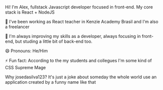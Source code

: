 Hi! I'm Alex, fullstack Javascript developer focused in front-end. My core stack is React + NodeJS

🔭 I've been working as React teacher in Kenzie Academy Brasil and I'm also a freelancer

🌱 I'm always improving my skills as a developer, always focusing in front-end, but studing a little bit of back-end too.

😄 Pronouns: He/Him

⚡ Fun fact: According to the my students and collegues I'm some kind of CSS Supreme Mage

Why josedasilva123? It's just a joke about someday the whole world use an application created by a funny name like that 
  
<!--
**josedasilva123/josedasilva123** is a ✨ _special_ ✨ repository because its `README.md` (this file) appears on your GitHub profile.

Here are some ideas to get you started:

- 🔭 I’m currently working on ...
- 🌱 I’m currently learning ...
- 👯 I’m looking to collaborate on ...
- 🤔 I’m looking for help with ...
- 💬 Ask me about ...
- 📫 How to reach me: ...
- 😄 Pronouns: ...
- ⚡ Fun fact: ...
-->
